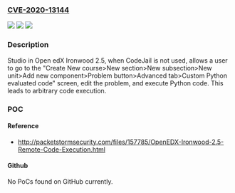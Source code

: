 ### [CVE-2020-13144](https://cve.mitre.org/cgi-bin/cvename.cgi?name=CVE-2020-13144)
![](https://img.shields.io/static/v1?label=Product&message=n%2Fa&color=blue)
![](https://img.shields.io/static/v1?label=Version&message=n%2Fa&color=blue)
![](https://img.shields.io/static/v1?label=Vulnerability&message=n%2Fa&color=brighgreen)

### Description

Studio in Open edX Ironwood 2.5, when CodeJail is not used, allows a user to go to the "Create New course>New section>New subsection>New unit>Add new component>Problem button>Advanced tab>Custom Python evaluated code" screen, edit the problem, and execute Python code. This leads to arbitrary code execution.

### POC

#### Reference
- http://packetstormsecurity.com/files/157785/OpenEDX-Ironwood-2.5-Remote-Code-Execution.html

#### Github
No PoCs found on GitHub currently.

